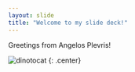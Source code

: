 ```yaml
---
layout: slide
title: "Welcome to my slide deck!"
---
```


Greetings from Angelos Plevris!

![dinotocat](https://octodex.github.com/images/dinotocat.png)
{: .center}
